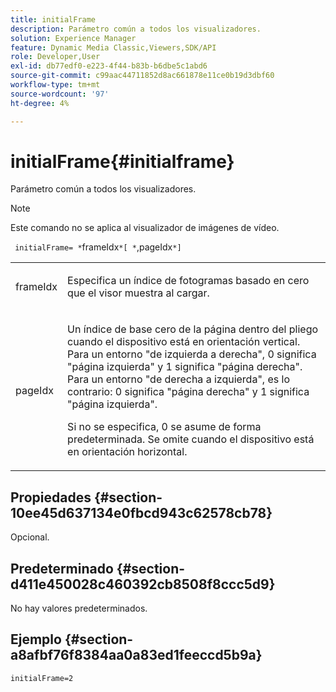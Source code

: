 ```yaml
---
title: initialFrame
description: Parámetro común a todos los visualizadores.
solution: Experience Manager
feature: Dynamic Media Classic,Viewers,SDK/API
role: Developer,User
exl-id: db77edf0-e223-4f44-b83b-b6dbe5c1abd6
source-git-commit: c99aac44711852d8ac661878e11ce0b19d3dbf60
workflow-type: tm+mt
source-wordcount: '97'
ht-degree: 4%

---
```


# initialFrame{#initialframe}

Parámetro común a todos los visualizadores.

>[!NOTE]
>
>Este comando no se aplica al visualizador de imágenes de vídeo.

` initialFrame= *`frameIdx`*[ *`,pageIdx`*]`

<table id="table_9B98C97485DD4DEB8A6ECBCE8DF6B886"> 
 <tbody> 
  <tr> 
   <td colname="col1"> <p> <span class="codeph"> <span class="varname"> frameIdx</span> </span> </p> </td> 
   <td colname="col2"> <p> Especifica un índice de fotogramas basado en cero que el visor muestra al cargar. </p> </td> 
  </tr> 
  <tr> 
   <td colname="col1"> <p><span class="codeph"><span class="varname"> pageIdx</span></span> </p> </td> 
   <td colname="col2"> <p>Un índice de base cero de la página dentro del pliego cuando el dispositivo está en orientación vertical. Para un entorno "de izquierda a derecha", <span class="codeph"> 0</span> significa "página izquierda" y <span class="codeph"> 1</span> significa "página derecha". Para un entorno "de derecha a izquierda", es lo contrario: <span class="codeph"> 0</span> significa "página derecha" y <span class="codeph"> 1</span> significa "página izquierda". </p> <p>Si no se especifica, <span class="codeph"> 0</span> se asume de forma predeterminada. Se omite cuando el dispositivo está en orientación horizontal. </p> </td> 
  </tr> 
 </tbody> 
</table>

## Propiedades {#section-10ee45d637134e0fbcd943c62578cb78}

Opcional.

## Predeterminado {#section-d411e450028c460392cb8508f8ccc5d9}

No hay valores predeterminados.

## Ejemplo {#section-a8afbf76f8384aa0a83ed1feeccd5b9a}

```
initialFrame=2
```

